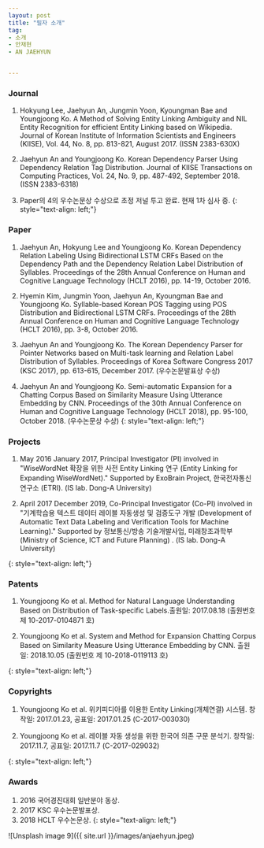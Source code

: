 ```yaml
---
layout: post
title: "필자 소개"
tag:
- 소개
- 안재현
- AN JAEHYUN


---
```



### Journal

1. Hokyung Lee, Jaehyun An, Jungmin Yoon, Kyoungman Bae and Youngjoong Ko. A Method of Solving Entity Linking Ambiguity and NIL Entity Recognition for efficient Entity Linking based on Wikipedia. Journal of Korean Institute of Information Scientists and Engineers (KIISE), Vol. 44, No. 8, pp. 813-821, August 2017. (ISSN 2383-630X)

2. Jaehyun An and Youngjoong Ko. Korean Dependency Parser Using Dependency Relation Tag Distribution. Journal of KIISE Transactions on Computing Practices, Vol. 24, No. 9, pp. 487-492, September 2018. (ISSN 2383-6318)

3. Paper의 4의 우수논문상 수상으로 초정 저널 투고 완료. 현재 1차 심사 중. 
{: style="text-align: left;"}

### Paper

1. Jaehyun An, Hokyung Lee and Youngjoong Ko. Korean Dependency Relation Labeling Using Bidirectional LSTM CRFs Based on the Dependency Path and the Dependency Relation Label Distribution of Syllables. Proceedings of the 28th Annual Conference on Human and Cognitive Language Technology (HCLT 2016), pp. 14-19, October 2016.

2.  Hyemin Kim, Jungmin Yoon, Jaehyun An, Kyoungman Bae and Youngjoong Ko. Syllable-based Korean POS Tagging using POS Distribution and Bidirectional LSTM CRFs. Proceedings of the 28th Annual Conference on Human and Cognitive Language Technology (HCLT 2016), pp. 3-8, October 2016.

3. Jaehyun An and Youngjoong Ko. The Korean Dependency Parser for Pointer Networks based on Multi-task learning and Relation Label Distribution of Syllables. Proceedings of Korea Software Congress 2017 (KSC 2017), pp. 613-615, December 2017. (우수논문발표상 수상)

4. Jaehyun An and Youngjoong Ko. Semi-automatic Expansion for a Chatting Corpus Based on Similarity Measure Using Utterance Embedding by CNN. Proceedings of the 30th Annual Conference on Human and Cognitive Language Technology (HCLT 2018), pp. 95-100, October 2018. (우수논문상 수상)
{: style="text-align: left;"}

### Projects

1. May 2016 January 2017, Principal Investigator (PI) involved in "WiseWordNet 확장을 위한 사전 Entity Linking 연구 (Entity Linking for Expanding WiseWordNet)." Supported by ExoBrain Project, 한국전자통신연구소 (ETRI). (IS lab. Dong-A University) 

2. April 2017 December 2019, Co-Principal Investigator (Co-PI) involved in "기계학습용 텍스트 데이터 레이블 자동생성 및 검증도구 개발 (Development of Automatic Text Data Labeling and Verification Tools for Machine Learning)." Supported by 정보통신/방송 기술개발사업, 미래창조과학부 (Ministry of Science, ICT and Future Planning) . (IS lab. Dong-A University) 

{: style="text-align: left;"}


### Patents

1. Youngjoong Ko et al. Method for Natural Language Understanding Based on Distribution of Task-specific Labels.출원일: 2017.08.18 (출원번호 제 10-2017-0104871 호)

2. Youngjoong Ko et al. System and Method for Expansion Chatting Corpus Based on Similarity Measure Using Utterance Embedding by CNN. 출원일: 2018.10.05 (출원번호 제 10-2018-0119113 호)

{: style="text-align: left;"}

### Copyrights

1. Youngjoong Ko et al. 위키피디아를 이용한 Entity Linking(개체연결) 시스템. 창작일: 2017.01.23, 공표일: 2017.01.25 (C-2017-003030)

2. Youngjoong Ko et al. 레이블 자동 생성을 위한 한국어 의존 구문 분석기. 창작일: 2017.11.7, 공표일: 2017.11.7 (C-2017-029032)

{: style="text-align: left;"}

### Awards

1. 2016 국어경진대회 일반분야 동상.
2. 2017 KSC 우수논문발표상.
3. 2018 HCLT 우수논문상.
{: style="text-align: left;"}

![Unsplash image 9]({{ site.url }}/images/anjaehyun.jpeg)